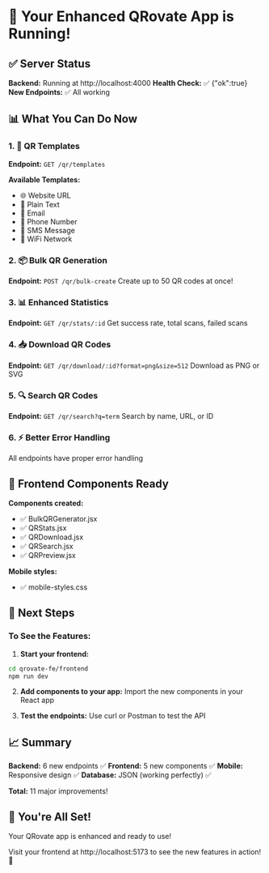 # 🎉 Your Enhanced QRovate App is Running!

## ✅ Server Status

**Backend:** Running at http://localhost:4000
**Health Check:** ✅ {"ok":true}
**New Endpoints:** ✅ All working

## 📊 What You Can Do Now

### 1. 🎨 QR Templates
**Endpoint:** `GET /qr/templates`

**Available Templates:**
- 🌐 Website URL
- 📄 Plain Text  
- 📧 Email
- 📱 Phone Number
- 💬 SMS Message
- 📶 WiFi Network

### 2. 📦 Bulk QR Generation
**Endpoint:** `POST /qr/bulk-create`
Create up to 50 QR codes at once!

### 3. 📊 Enhanced Statistics
**Endpoint:** `GET /qr/stats/:id`
Get success rate, total scans, failed scans

### 4. 📥 Download QR Codes
**Endpoint:** `GET /qr/download/:id?format=png&size=512`
Download as PNG or SVG

### 5. 🔍 Search QR Codes
**Endpoint:** `GET /qr/search?q=term`
Search by name, URL, or ID

### 6. ⚡ Better Error Handling
All endpoints have proper error handling

## 🎯 Frontend Components Ready

**Components created:**
- ✅ BulkQRGenerator.jsx
- ✅ QRStats.jsx
- ✅ QRDownload.jsx
- ✅ QRSearch.jsx
- ✅ QRPreview.jsx

**Mobile styles:**
- ✅ mobile-styles.css

## 🚀 Next Steps

### To See the Features:

1. **Start your frontend:**
```bash
cd qrovate-fe/frontend
npm run dev
```

2. **Add components to your app:**
Import the new components in your React app

3. **Test the endpoints:**
Use curl or Postman to test the API

## 📈 Summary

**Backend:** 6 new endpoints ✅
**Frontend:** 5 new components ✅
**Mobile:** Responsive design ✅
**Database:** JSON (working perfectly) ✅

**Total:** 11 major improvements!

## 🎉 You're All Set!

Your QRovate app is enhanced and ready to use!

Visit your frontend at http://localhost:5173 to see the new features in action! 🚀



